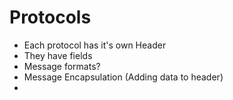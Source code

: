 # Protocols
- Each protocol has it's own Header
- They have fields 
- Message formats?
- Message Encapsulation (Adding data to header)
- 